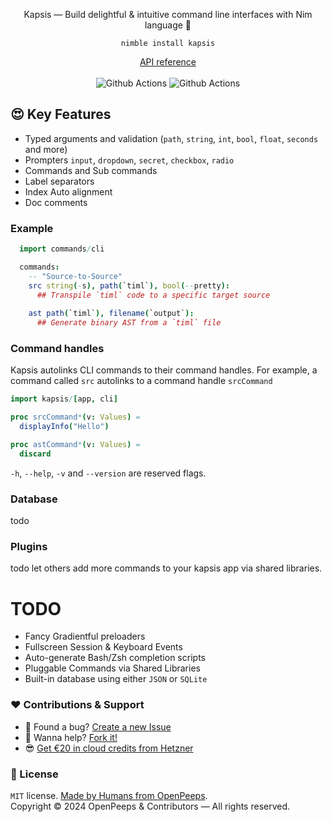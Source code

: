 <p align="center">
  Kapsis &mdash; Build delightful & intuitive command line interfaces with Nim language 👑
</p>

<p align="center">
  <code>nimble install kapsis</code>
</p>

<p align="center">
  <a href="https://openpeeps.github.io/kapsis/">API reference</a><br><br>
  <img src="https://github.com/openpeeps/kapsis/workflows/test/badge.svg" alt="Github Actions"> <img src="https://github.com/openpeeps/kapsis/workflows/docs/badge.svg" alt="Github Actions">
</p>

## 😍 Key Features
- Typed arguments and validation (`path`, `string`, `int`, `bool`, `float`, `seconds` and more)
- Prompters `input`, `dropdown`, `secret`, `checkbox`, `radio`
- Commands and Sub commands
- Label separators
- Index Auto alignment
- Doc comments

### Example

```nim
  import commands/cli

  commands:
    -- "Source-to-Source"
    src string(-s), path(`timl`), bool(--pretty):
      ## Transpile `timl` code to a specific target source
    
    ast path(`timl`), filename(`output`):
      ## Generate binary AST from a `timl` file
```

### Command handles
Kapsis autolinks CLI commands to their command handles. For example, a command called `src`
autolinks to a command handle `srcCommand`

```nim
import kapsis/[app, cli]

proc srcCommand*(v: Values) =
  displayInfo("Hello")

proc astCommand*(v: Values) =
  discard
```

`-h`, `--help`, `-v` and `--version` are reserved flags.

### Database
todo

### Plugins
todo let others add more commands to your kapsis app via shared libraries.

# TODO
- Fancy Gradientful preloaders
- Fullscreen Session & Keyboard Events
- Auto-generate Bash/Zsh completion scripts
- Pluggable Commands via Shared Libraries
- Built-in database using either `JSON` or `SQLite`

### ❤ Contributions & Support
- 🐛 Found a bug? [Create a new Issue](https://github.com/openpeeps/kapsis/issues)
- 👋 Wanna help? [Fork it!](https://github.com/openpeeps/kapsis/fork)
- 😎 [Get €20 in cloud credits from Hetzner](https://hetzner.cloud/?ref=Hm0mYGM9NxZ4)

### 🎩 License
`MIT` license. [Made by Humans from OpenPeeps](https://github.com/openpeeps).<br>
Copyright &copy; 2024 OpenPeeps & Contributors &mdash; All rights reserved.
